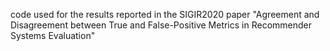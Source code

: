 code used for the results reported in the SIGIR2020 paper "Agreement and Disagreement between True and False-Positive Metrics in Recommender Systems Evaluation"
